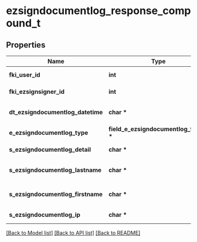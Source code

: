 # ezsigndocumentlog_response_compound_t

## Properties
Name | Type | Description | Notes
------------ | ------------- | ------------- | -------------
**fki_user_id** | **int** | The unique ID of the User | [optional] 
**fki_ezsignsigner_id** | **int** | The unique ID of the Ezsignsigner | [optional] 
**dt_ezsigndocumentlog_datetime** | **char \*** | The date and time at which the event was logged | 
**e_ezsigndocumentlog_type** | **field_e_ezsigndocumentlog_type_t \*** |  | 
**s_ezsigndocumentlog_detail** | **char \*** | The detail of the Ezsigndocumentlog | 
**s_ezsigndocumentlog_lastname** | **char \*** | The last name of the User or Ezsignsigner | 
**s_ezsigndocumentlog_firstname** | **char \*** | The first name of the User or Ezsignsigner | 
**s_ezsigndocumentlog_ip** | **char \*** | Represent an IP address. | 

[[Back to Model list]](../README.md#documentation-for-models) [[Back to API list]](../README.md#documentation-for-api-endpoints) [[Back to README]](../README.md)


